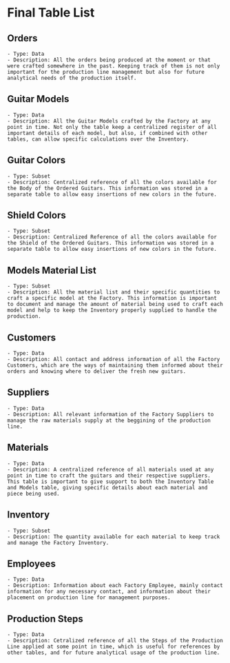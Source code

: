 # Final Table List

## Orders
    - Type: Data
    - Description: All the orders being produced at the moment or that were crafted somewhere in the past. Keeping track of them is not only important for the production line management but also for future analytical needs of the production itself.

## Guitar Models
    - Type: Data
    - Description: All the Guitar Models crafted by the Factory at any point in time. Not only the table keep a centralized register of all important details of each model, but also, if combined with other tables, can allow specific calculations over the Inventory.

## Guitar Colors
    - Type: Subset
    - Description: Centralized reference of all the colors available for the Body of the Ordered Guitars. This information was stored in a separate table to allow easy insertions of new colors in the future. 

## Shield Colors
    - Type: Subset
    - Description: Centralized Reference of all the colors available for the Shield of the Ordered Guitars. This information was stored in a separate table to allow easy insertions of new colors in the future. 

## Models Material List
    - Type: Subset
    - Description: All the material list and their specific quantities to craft a specific model at the Factory. This information is important to document and manage the amount of material being used to craft each model and help to keep the Inventory properly supplied to handle the production.

## Customers
    - Type: Data
    - Description: All contact and address information of all the Factory Customers, which are the ways of maintaining them informed about their orders and knowing where to deliver the fresh new guitars.

## Suppliers
    - Type: Data
    - Description: All relevant information of the Factory Suppliers to manage the raw materials supply at the beggining of the production line. 

## Materials
    - Type: Data
    - Description: A centralized reference of all materials used at any point in time to craft the guitars and their respective suppliers. This table is important to give support to both the Inventory Table and Models table, giving specific details about each material and piece being used. 

## Inventory
    - Type: Subset
    - Description: The quantity available for each material to keep track and manage the Factory Inventory.

## Employees
    - Type: Data
    - Description: Information about each Factory Employee, mainly contact information for any necessary contact, and information about their placement on production line for management purposes.

## Production Steps
    - Type: Data
    - Description: Cetralized reference of all the Steps of the Production Line applied at some point in time, which is useful for references by other tables, and for future analytical usage of the production line. 


